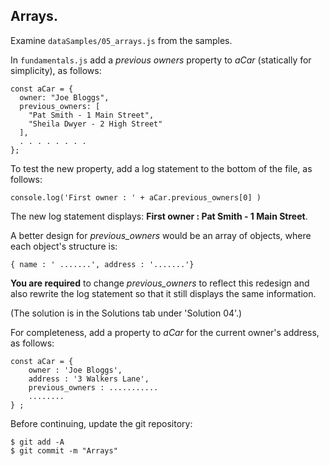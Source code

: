## Arrays.

Examine `dataSamples/05_arrays.js` from the samples.

In `fundamentals.js` add a *previous owners* property to *aCar* (statically for simplicity), as follows:
~~~
const aCar = {
  owner: "Joe Bloggs",
  previous_owners: [
    "Pat Smith - 1 Main Street",
    "Sheila Dwyer - 2 High Street"
  ],
  . . . . . . . . 
};
~~~

To test the new property, add a log statement to the bottom of the file, as follows:
~~~
console.log('First owner : ' + aCar.previous_owners[0] )
~~~
The new log statement displays: __First owner : Pat Smith - 1 Main Street__.

A better design for *previous_owners* would be an array of objects, where each object's structure is:
~~~
{ name : ' .......', address : '.......'}
~~~
__You are required__ to change *previous_owners*  to reflect this redesign and also rewrite the log statement so that it still displays the same information.

(The solution is in the Solutions tab under 'Solution 04'.)

For completeness, add a property to *aCar* for the current owner's address, as follows:
~~~
const aCar = {
	owner : 'Joe Bloggs',
	address : '3 Walkers Lane',
	previous_owners : ...........
	........
} ;
~~~

Before continuing, update the git repository:
~~~ 
$ git add -A
$ git commit -m "Arrays"
~~~

[solution]: ./07.Solutions.html